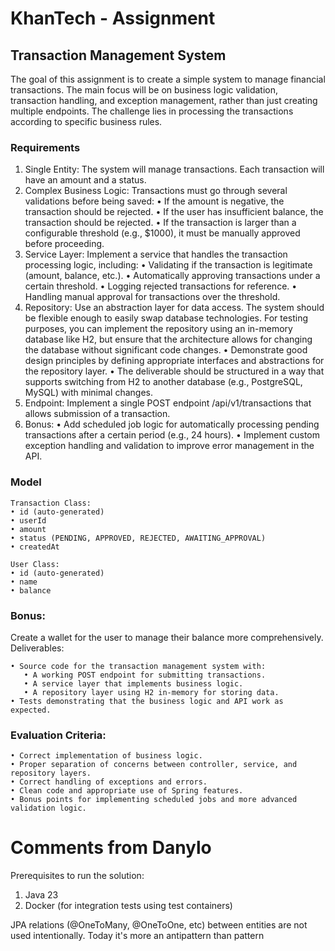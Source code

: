 # KhanTech - Assignment

## Transaction Management System
The goal of this assignment is to create a simple system to manage financial transactions. The main focus will be on
business logic validation, transaction handling, and exception management, rather than just creating multiple endpoints.
The challenge lies in processing the transactions according to specific business rules.

### Requirements
1. Single Entity:
   The system will manage transactions. Each transaction will have an amount and a status.
2. Complex Business Logic:
   Transactions must go through several validations before being saved:
   • If the amount is negative, the transaction should be rejected.
   • If the user has insufficient balance, the transaction should be rejected.
   • If the transaction is larger than a configurable threshold (e.g., $1000), it must be manually approved before
   proceeding.
3. Service Layer:
   Implement a service that handles the transaction processing logic, including:
   • Validating if the transaction is legitimate (amount, balance, etc.).
   • Automatically approving transactions under a certain threshold.
   • Logging rejected transactions for reference.
   • Handling manual approval for transactions over the threshold.
4. Repository:
   Use an abstraction layer for data access. The system should be flexible enough to easily swap database technologies. For
   testing purposes, you can implement the repository using an in-memory database like H2, but ensure that the architecture
   allows for changing the database without significant code changes.
   • Demonstrate good design principles by defining appropriate interfaces and abstractions for the repository layer.
   • The deliverable should be structured in a way that supports switching from H2 to another database (e.g., PostgreSQL,
   MySQL) with minimal changes.
5. Endpoint:
   Implement a single POST endpoint /api/v1/transactions that allows submission of a transaction.
6. Bonus:
   • Add scheduled job logic for automatically processing pending transactions after a certain period (e.g., 24 hours).
   • Implement custom exception handling and validation to improve error management in the API.
   
### Model

   ```
   Transaction Class:
   • id (auto-generated)
   • userId
   • amount
   • status (PENDING, APPROVED, REJECTED, AWAITING_APPROVAL)
   • createdAt
   ```

   ```
   User Class:
   • id (auto-generated)
   • name
   • balance
   ```

### Bonus: 
   Create a wallet for the user to manage their balance more comprehensively.
   Deliverables:

   ```
   • Source code for the transaction management system with:
      • A working POST endpoint for submitting transactions.
      • A service layer that implements business logic.
      • A repository layer using H2 in-memory for storing data.
   • Tests demonstrating that the business logic and API work as expected.
   ```

### Evaluation Criteria:
   ```
   • Correct implementation of business logic.
   • Proper separation of concerns between controller, service, and repository layers.
   • Correct handling of exceptions and errors.
   • Clean code and appropriate use of Spring features.
   • Bonus points for implementing scheduled jobs and more advanced validation logic.
   ```

# Comments from Danylo
Prerequisites to run the solution:
   1. Java 23
   2. Docker (for integration tests using test containers)

JPA relations (@OneToMany, @OneToOne, etc) between entities are not used intentionally. Today it's more an antipattern than pattern
